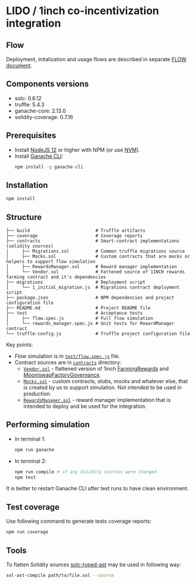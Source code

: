 # LIDO / 1inch co-incentivization integration

## Flow
Deployment, initalization and usage flows are described in separate [FLOW document](./FLOW.md).

## Components versions
- solc: 0.6.12
- truffle: 5.4.3
- ganache-core: 2.13.0
- solidity-coverage: 0.7.16

## Prerequisites
- Install [NodeJS 12](https://nodejs.org/en/) or higher with NPM (or use [NVM](https://github.com/nvm-sh/nvm)).
- Install [Ganache CLI](https://www.npmjs.com/package/ganache-cli):
  ```bash
  npm install -g ganache-cli
  ```

## Installation
```bash
npm install
```

## Structure
```text
├── build                         # Truffle artifacts
├── coverage                      # Coverage reports
├── contracts                     # Smart-contract implementations (solidity sources)
│     ├── Migrations.sol          # Common truffle migrations source
│     ├── Mocks.sol               # Custom contracts that are mocks or helpers to support flow simulation
│     ├── RewardsManager.sol      # Reward manager implementation
│     └── Vendor.sol              # Fattened source of 1INCH rewards farming contract and it's dependencies
├── migrations                    # Deployment script
│     └── 1_initial_migration.js  # Migrations contract deployment script
├── package.json                  # NPM dependencies and project configuration file
├── README.md                     # Project README file
├── test                          # Acceptance tests
│     ├── flow.spec.js            # Full flow simulation
│     └── rewards_manager.spec.js # Unit tests for RewardManager contract
└── truffle-config.js             # Truffle project configuration file
```
Key points:
- Flow simulation is in [`test/flow.spec.js`](https://github.com/maddevsio/lido/blob/main/test/flow.spec.js) file.
- Contract sources are in [`contracts`](https://github.com/maddevsio/lido/tree/main/contracts) directory:
  - [`Vendor.sol`](https://github.com/maddevsio/lido/blob/main/contracts/Vendor.sol) - flattened version of 1inch [FarmingRewards](https://github.com/1inch/liquidity-protocol/blob/master/contracts/inch/farming/FarmingRewards.sol) and [MooniswapFactoryGovernance](https://github.com/1inch/liquidity-protocol/blob/master/contracts/governance/MooniswapFactoryGovernance.sol).
  - [`Mocks.sol`](https://github.com/maddevsio/lido/blob/main/contracts/Mocks.sol) - custom contracts, stubs, mocks and whatever else, that is created by us to support simulation. Not intended to be used in production.
  - [`RewardsManager.sol`](https://github.com/maddevsio/lido/blob/main/contracts/RewardsManager.sol) - reward manager implementation that is intended to deploy and be used for the integration.

## Performing simulation
- In terminal 1:
  ```bash
  npm run ganache
  ```
- In terminal 2:
  ```bash
  npm run compile # if any Solidity sources were changed
  npm test
  ```

It is better to restart Ganache CLI after test runs to have clean environment.

## Test coverage
Use following command to generate tests coverage reports:
```bash
npm run coverage
```

## Tools
To flatten Solidity sources [solc-typed-ast](https://github.com/ConsenSys/solc-typed-ast/) may be used in following way:
```bash
sol-ast-compile path/to/file.sol --source
```
